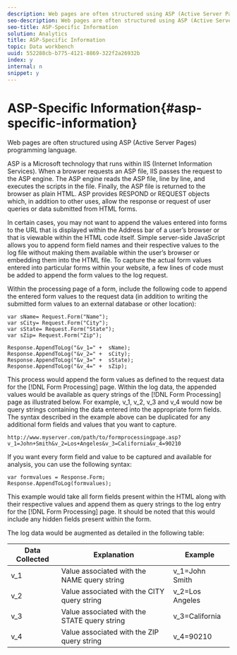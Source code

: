 ```yaml
---
description: Web pages are often structured using ASP (Active Server Pages) programming language.
seo-description: Web pages are often structured using ASP (Active Server Pages) programming language.
seo-title: ASP-Specific Information
solution: Analytics
title: ASP-Specific Information
topic: Data workbench
uuid: 552288cb-b775-4121-8869-322f2a26932b
index: y
internal: n
snippet: y
---
```


# ASP-Specific Information{#asp-specific-information}

Web pages are often structured using ASP (Active Server Pages) programming language.

 ASP is a Microsoft technology that runs within IIS (Internet Information Services). When a browser requests an ASP file, IIS passes the request to the ASP engine. The ASP engine reads the ASP file, line by line, and executes the scripts in the file. Finally, the ASP file is returned to the browser as plain HTML. ASP provides RESPOND or REQUEST objects which, in addition to other uses, allow the response or request of user queries or data submitted from HTML forms.

In certain cases, you may not want to append the values entered into forms to the URL that is displayed within the Address bar of a user’s browser or that is viewable within the HTML code itself. Simple server-side JavaScript allows you to append form field names and their respective values to the log file without making them available within the user’s browser or embedding them into the HTML file. To capture the actual form values entered into particular forms within your website, a few lines of code must be added to append the form values to the log request.

Within the processing page of a form, include the following code to append the entered form values to the request data (in addition to writing the submitted form values to an external database or other location):

```
var sName= Request.Form("Name"); 
var sCity= Request.Form("City"); 
var sState= Request.Form("State"); 
var sZip= Request.Form("Zip"); 
 
Response.AppendToLog("&v_1=" +  sName); 
Response.AppendToLog("&v_2=" +  sCity); 
Response.AppendToLog("&v_3=" +  sState); 
Response.AppendToLog("&v_4=" +  sZip);
```

This process would append the form values as defined to the request data for the [!DNL Form Processing] page. Within the log data, the appended values would be available as query strings of the [!DNL Form Processing] page as illustrated below. For example, v_1, v_2, v_3 and v_4 would now be query strings containing the data entered into the appropriate form fields. The syntax described in the example above can be duplicated for any additional form fields and values that you want to capture.

```
http://www.myserver.com/path/to/formprocessingpage.asp?v_1=John+Smith&v_2=Los+Angeles&v_3=California&v_4=90210
```

If you want every form field and value to be captured and available for analysis, you can use the following syntax:

```
var formvalues = Response.Form; 
Response.AppendToLog(formvalues); 

```

This example would take all form fields present within the HTML along with their respective values and append them as query strings to the log entry for the [!DNL Form Processing] page. It should be noted that this would include any hidden fields present within the form.

The log data would be augmented as detailed in the following table:

|  Data Collected  | Explanation  | Example  |
|---|---|---|
|  v_1  | Value associated with the NAME query string  | v_1=John Smith  |
|  v_2  | Value associated with the CITY query string  | v_2=Los Angeles  |
|  v_3  | Value associated with the STATE query string  | v_3=California  |
|  v_4  | Value associated with the ZIP query string  | v_4=90210  |


